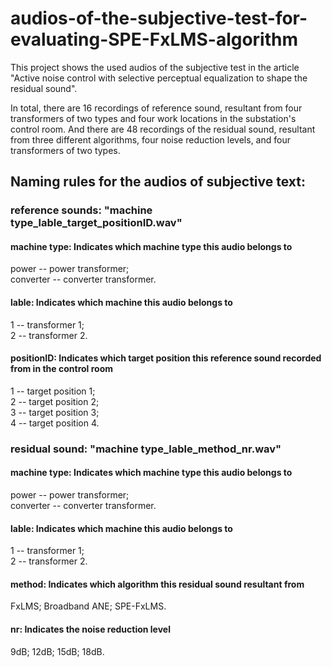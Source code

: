 # audios-of-the-subjective-test-for-evaluating-SPE-FxLMS-algorithm
  This project shows the used audios of the subjective test in the article "Active noise control with selective perceptual equalization to shape the residual sound".
  
  In total, there are 16 recordings of reference sound, resultant from four transformers of two types and four work locations in the substation's control room. And there are 48 recordings of the residual sound, resultant from three different algorithms, four noise reduction levels, and four transformers of two types.
  
## Naming rules for the audios of subjective text: 
### reference sounds:   "machine type_lable_target_positionID.wav"
  #### machine type:      Indicates which machine type this audio belongs to
  power -- power transformer;  
  converter -- converter transformer.
  #### lable:             Indicates which machine this audio belongs to
  1 -- transformer 1;    
  2 -- transformer 2.
  #### positionID:        Indicates which target position this reference sound recorded from in the control room
  1 -- target position 1;    
  2 -- target position 2;  
  3 -- target position 3;  
  4 -- target position 4.
### residual sound:     "machine type_lable_method_nr.wav"
  #### machine type:     Indicates which machine type this audio belongs to
  power -- power transformer;  
  converter -- converter transformer.
  #### lable:            Indicates which machine this audio belongs to
  1 -- transformer 1;    
  2 -- transformer 2.
  #### method:           Indicates which algorithm this residual sound resultant from
  FxLMS; 
  Broadband ANE; 
  SPE-FxLMS.
  #### nr:               Indicates the noise reduction level
  9dB; 
  12dB; 
  15dB; 
  18dB.

